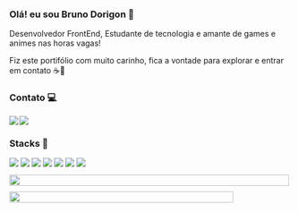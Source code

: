 ### Olá! eu sou Bruno Dorigon 👋

<p>Desenvolvedor FrontEnd, Estudante de tecnologia e amante de games e animes nas horas vagas!

Fiz este portifólio com muito carinho, fica a vontade para explorar e entrar em contato ☕🙂

</p>

### Contato 💻

<div style="display: flex; gap: 2px">
  <a href="https://www.linkedin.com/in/bruno-santos-dorigon-63b54a219/">
    <img src="https://img.shields.io/badge/LinkedIn-0077B5?style=for-the-badge&logo=linkedin&logoColor=white">
  </a>
  
  <a href="mailto:bdorigonb@gmail.com">
    <img src="https://img.shields.io/badge/Gmail-D14836?style=for-the-badge&logo=gmail&logoColor=white">
  </a>
</div>

### Stacks 🚀

<div style="display: flex; gap: 4px; margin-bottom: 14px">

  <img src="https://img.shields.io/badge/React-20232A?style=for-the-badge&logo=react&logoColor=61DAFB">

  <img src="https://img.shields.io/badge/React_Router-CA4245?style=for-the-badge&logo=react-router&logoColor=white">

  <img src="https://img.shields.io/badge/TypeScript-007ACC?style=for-the-badge&logo=typescript&logoColor=white">

  <img src="https://img.shields.io/badge/JavaScript-F7DF1E?style=for-the-badge&logo=javascript&logoColor=black">

  <img src="https://img.shields.io/badge/Tailwind_CSS-38B2AC?style=for-the-badge&logo=tailwind-css&logoColor=white">

  <img src="https://img.shields.io/badge/Node.js-43853D?style=for-the-badge&logo=node.js&logoColor=white">

  <img src="https://img.shields.io/badge/GIT-E44C30?style=for-the-badge&logo=git&logoColor=white">
</div>

  <div style="display: flex; flex-direction: column; gap: 10px">
    <img style="display: block; object-fit:cover; width: 100%; max-width: 500px" src="https://github-readme-stats.vercel.app/api?username=DorigonBruno&show_icons=true&theme=dracula" alt="" />
    <img style="display: block; object-fit:cover; width: 100%; max-width: 400px" src="https://github-readme-stats.vercel.app/api/top-langs/?username=DorigonBruno&layout=compact&langs_count=7&theme=dracula" alt="" />
  </div>
